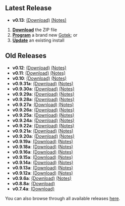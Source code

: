 ## Latest Release

- **v0.13**: [(Download)][v0.13-zip] [(Notes)][v0.13-notes]

1. [**Download**][v0.13-zip] the ZIP file
2. [**Program**](Firmware-Programming) a brand new
   [Gotek](Gotek-Compatibility); or
3. [**Update**](Firmware-Update) an existing install

## Old Releases

- **v0.12**: [(Download)][v0.12-zip] [(Notes)][v0.12-notes]
- **v0.11**: [(Download)][v0.11-zip] [(Notes)][v0.11-notes]
- **v0.10**: [(Download)][v0.10-zip] [(Notes)][v0.10-notes]
- **v0.9.31a**: [(Download)][v0.9.31a-zip] [(Notes)][v0.9.31a-notes]
- **v0.9.30a**: [(Download)][v0.9.30a-zip] [(Notes)][v0.9.30a-notes]
- **v0.9.29a**: [(Download)][v0.9.29a-zip] [(Notes)][v0.9.29a-notes]
- **v0.9.28a**: [(Download)][v0.9.28a-zip] [(Notes)][v0.9.28a-notes]
- **v0.9.27a**: [(Download)][v0.9.27a-zip] [(Notes)][v0.9.27a-notes]
- **v0.9.26a**: [(Download)][v0.9.26a-zip] [(Notes)][v0.9.26a-notes]
- **v0.9.25a**: [(Download)][v0.9.25a-zip] [(Notes)][v0.9.25a-notes]
- **v0.9.24a**: [(Download)][v0.9.24a-zip] [(Notes)][v0.9.24a-notes]
- **v0.9.22a**: [(Download)][v0.9.22a-zip] [(Notes)][v0.9.22a-notes]
- **v0.9.21a**: [(Download)][v0.9.21a-zip] [(Notes)][v0.9.21a-notes]
- **v0.9.20a**: [(Download)][v0.9.20a-zip] [(Notes)][v0.9.20a-notes]
- **v0.9.19a**: [(Download)][v0.9.19a-zip] [(Notes)][v0.9.19a-notes]
- **v0.9.18a**: [(Download)][v0.9.18a-zip] [(Notes)][v0.9.18a-notes]
- **v0.9.16a**: [(Download)][v0.9.16a-zip] [(Notes)][v0.9.16a-notes]
- **v0.9.15a**: [(Download)][v0.9.15a-zip] [(Notes)][v0.9.15a-notes]
- **v0.9.14a**: [(Download)][v0.9.14a-zip] [(Notes)][v0.9.14a-notes]
- **v0.9.13a**: [(Download)][v0.9.13a-zip] [(Notes)][v0.9.13a-notes]
- **v0.9.12a**: [(Download)][v0.9.12a-zip] [(Notes)][v0.9.12a-notes]
- **v0.9.6a**: [(Download)][v0.9.6a-zip] [(Notes)][v0.9.6a-notes]
- **v0.8.8a**: [(Download)][v0.8.8a-zip]
- **v0.7.4a**: [(Download)][v0.7.4a-zip]

You can also browse through all available releases [here][all].

[v0.13-zip]: https://github.com/keirf/FlashFloppy/releases/download/v0.13/flashfloppy-v0.13.zip
[v0.13-notes]: https://github.com/keirf/FlashFloppy/releases/tag/v0.13

[v0.12-zip]: https://github.com/keirf/FlashFloppy/releases/download/v0.12/flashfloppy-v0.12.zip
[v0.12-notes]: https://github.com/keirf/FlashFloppy/releases/tag/v0.12

[v0.11-zip]: https://github.com/keirf/FlashFloppy/releases/download/v0.11/flashfloppy-v0.11.zip
[v0.11-notes]: https://github.com/keirf/FlashFloppy/releases/tag/v0.11

[v0.10-zip]: https://github.com/keirf/FlashFloppy/releases/download/v0.10/flashfloppy-v0.10.zip
[v0.10-notes]: https://github.com/keirf/FlashFloppy/releases/tag/v0.10

[v0.9.31a-zip]: https://github.com/keirf/FlashFloppy/releases/download/v0.9.31a/flashfloppy_v0.9.31a.zip
[v0.9.31a-notes]: https://github.com/keirf/FlashFloppy/releases/tag/v0.9.31a

[v0.9.30a-zip]: https://github.com/keirf/FlashFloppy/releases/download/v0.9.30a/flashfloppy_v0.9.30a.zip
[v0.9.30a-notes]: https://github.com/keirf/FlashFloppy/releases/tag/v0.9.30a

[v0.9.29a-zip]: https://github.com/keirf/FlashFloppy/releases/download/v0.9.29a/flashfloppy_v0.9.29a.zip
[v0.9.29a-notes]: https://github.com/keirf/FlashFloppy/releases/tag/v0.9.29a

[v0.9.28a-zip]: https://github.com/keirf/FlashFloppy/releases/download/v0.9.28a/flashfloppy_v0.9.28a.zip
[v0.9.28a-notes]: https://github.com/keirf/FlashFloppy/releases/tag/v0.9.28a

[v0.9.27a-zip]: https://github.com/keirf/FlashFloppy/releases/download/v0.9.27a/flashfloppy_v0.9.27a.zip
[v0.9.27a-notes]: https://github.com/keirf/FlashFloppy/releases/tag/v0.9.27a

[v0.9.26a-zip]: https://github.com/keirf/FlashFloppy/releases/download/v0.9.26a/flashfloppy_v0.9.26a.zip
[v0.9.26a-notes]: https://github.com/keirf/FlashFloppy/releases/tag/v0.9.26a

[v0.9.25a-zip]: https://github.com/keirf/FlashFloppy/releases/download/v0.9.25a/flashfloppy_v0.9.25a.zip
[v0.9.25a-notes]: https://github.com/keirf/FlashFloppy/releases/tag/v0.9.25a

[v0.9.24a-zip]: https://github.com/keirf/FlashFloppy/releases/download/v0.9.24a/flashfloppy_v0.9.24a.zip
[v0.9.24a-notes]: https://github.com/keirf/FlashFloppy/releases/tag/v0.9.24a

[v0.9.22a-zip]: https://github.com/keirf/FlashFloppy/releases/download/v0.9.22a/flashfloppy_v0.9.22a.zip
[v0.9.22a-notes]: https://github.com/keirf/FlashFloppy/releases/tag/v0.9.22a

[v0.9.21a-zip]: https://github.com/keirf/FlashFloppy/releases/download/v0.9.21a/flashfloppy_v0.9.21a.zip
[v0.9.21a-notes]: https://github.com/keirf/FlashFloppy/releases/tag/v0.9.21a

[v0.9.20a-zip]: https://github.com/keirf/FlashFloppy/releases/download/v0.9.20a/flashfloppy_v0.9.20a.zip
[v0.9.20a-notes]: https://github.com/keirf/FlashFloppy/releases/tag/v0.9.20a

[v0.9.19a-zip]: https://github.com/keirf/FlashFloppy/releases/download/v0.9.19a/flashfloppy_v0.9.19a.zip
[v0.9.19a-notes]: https://github.com/keirf/FlashFloppy/releases/tag/v0.9.19a

[v0.9.18a-zip]: https://github.com/keirf/FlashFloppy/releases/download/v0.9.18a/flashfloppy_v0.9.18a.zip
[v0.9.18a-notes]: https://github.com/keirf/FlashFloppy/releases/tag/v0.9.18a

[v0.9.16a-zip]: https://github.com/keirf/FlashFloppy/releases/download/v0.9.16a/flashfloppy_v0.9.16a.zip
[v0.9.16a-notes]: https://github.com/keirf/FlashFloppy/releases/tag/v0.9.16a

[v0.9.15a-zip]: https://github.com/keirf/FlashFloppy/releases/download/v0.9.15a/flashfloppy_v0.9.15a.zip
[v0.9.15a-notes]: https://github.com/keirf/FlashFloppy/releases/tag/v0.9.15a

[v0.9.14a-zip]: https://github.com/keirf/FlashFloppy/releases/download/v0.9.14a/flashfloppy_v0.9.14a.zip
[v0.9.14a-notes]: https://github.com/keirf/FlashFloppy/releases/tag/v0.9.14a

[v0.9.13a-zip]: https://github.com/keirf/FlashFloppy/releases/download/v0.9.13a/flashfloppy_v0.9.13a.zip
[v0.9.13a-notes]: https://github.com/keirf/FlashFloppy/releases/tag/v0.9.13a

[v0.9.12a-zip]: https://github.com/keirf/FlashFloppy/releases/download/v0.9.12a/flashfloppy_v0.9.12a.zip
[v0.9.12a-notes]: https://github.com/keirf/FlashFloppy/releases/tag/v0.9.12a

[v0.9.6a-zip]: https://github.com/keirf/FlashFloppy/releases/download/v0.9.6a/flashfloppy_v0.9.6a.zip
[v0.9.6a-notes]: https://github.com/keirf/FlashFloppy/releases/tag/v0.9.6a

[v0.8.8a-zip]: https://github.com/keirf/FlashFloppy/releases/download/v0.8.8a/flashfloppy_v0.8.8a.zip

[v0.7.4a-zip]: https://github.com/keirf/FlashFloppy/releases/download/v0.7.4a/flashfloppy_v0.7.4a.zip

[all]: https://github.com/keirf/FlashFloppy/releases
